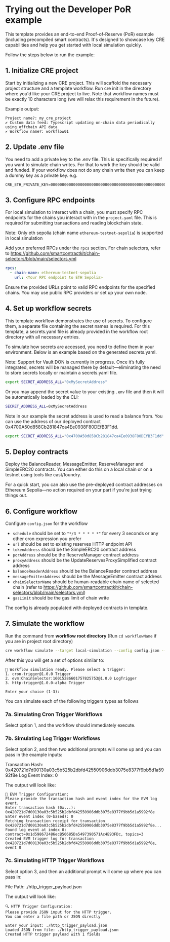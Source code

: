 # Trying out the Developer PoR example

This template provides an end-to-end Proof-of-Reserve (PoR) example (including precompiled smart contracts). It's designed to showcase key CRE capabilities and help you get started with local simulation quickly.

Follow the steps below to run the example:

## 1. Initialize CRE project

Start by initializing a new CRE project. This will scaffold the necessary project structure and a template workflow. Run cre init in the directory where you'd like your CRE project to live. Note that workflow names must be exactly 10 characters long (we will relax this requirement in the future).

Example output:

```
Project name?: my_cre_project
✔ Custom data feed: Typescript updating on-chain data periodically using offchain API data
✔ Workflow name?: workflow01
```

## 2. Update .env file

You need to add a private key to the .env file. This is specifically required if you want to simulate chain writes. For that to work the key should be valid and funded.
If your workflow does not do any chain write then you can keep a dummy key as a private key. e.g.

```
CRE_ETH_PRIVATE_KEY=0000000000000000000000000000000000000000000000000000000000000001
```

## 3. Configure RPC endpoints

For local simulation to interact with a chain, you must specify RPC endpoints for the chains you interact with in the `project.yaml` file. This is required for submitting transactions and reading blockchain state.

Note: Only eth sepolia (chain name `ethereum-testnet-sepolia`) is supported in local simulation

Add your preferred RPCs under the `rpcs` section. For chain selectors, refer to https://github.com/smartcontractkit/chain-selectors/blob/main/selectors.yml

```yaml
rpcs:
  - chain-name: ethereum-testnet-sepolia
    url: <Your RPC endpoint to ETH Sepolia>
```

Ensure the provided URLs point to valid RPC endpoints for the specified chains. You may use public RPC providers or set up your own node.

## 4. Set up workflow secrets

This template workflow demonstrates the use of secrets. To configure them, a separate file containing the secret names is required. For this template, a secrets.yaml file is already provided in the workflow root directory with all necessary entries.

To simulate how secrets are accessed, you need to define them in your environment. Below is an example based on the generated secrets.yaml.

Note: Support for Vault DON is currently in progress. Once it’s fully integrated, secrets will be managed there by default—eliminating the need to store secrets locally or maintain a secrets.yaml file.

```bash
export SECRET_ADDRESS_ALL="0xMySecretAddress"
```

Or you may append the secret value to your existing `.env` file and then it will be automatically loaded by the CLI:

```bash
SECRET_ADDRESS_ALL=0xMySecretAddress
```

Note in our example the secret address is used to read a balance from. You can use the address of our deployed contract 0x4700A50d858Cb281847ca4Ee0938F80DEfB3F1dd.

```bash
export SECRET_ADDRESS_ALL="0x4700A50d858Cb281847ca4Ee0938F80DEfB3F1dd"
```

## 5. Deploy contracts

Deploy the BalanceReader, MessageEmitter, ReserveManager and SimpleERC20 contracts. You can either do this on a local chain or on a testnet using tools like cast/foundry.

For a quick start, you can also use the pre-deployed contract addresses on Ethereum Sepolia—no action required on your part if you're just trying things out.

## 6. Configure workflow

Configure `config.json` for the workflow

- `schedule` should be set to `"*/3 * * * * *"` for every 3 seconds or any other cron expression you prefer
- `url` should be set to existing reserves HTTP endpoint API
- `tokenAddress` should be the SimpleERC20 contract address
- `porAddress` should be the ReserveManager contract address
- `proxyAddress` should be the UpdateReservesProxySimplified contract address
- `balanceReaderAddress` should be the BalanceReader contract address
- `messageEmitterAddress` should be the MessageEmitter contract address
- `chainSelectorName` should be human-readable chain name of selected chain (refer to https://github.com/smartcontractkit/chain-selectors/blob/main/selectors.yml)
- `gasLimit` should be the gas limit of chain write

The config is already populated with deployed contracts in template.

## 7. Simulate the workflow

Run the command from <b>workflow root directory</b> (Run `cd workflowName` if you are in project root directory)

```bash
cre workflow simulate --target local-simulation --config config.json --secrets ../secrets.yaml --broadcast main.ts
```

After this you will get a set of options similar to:

```
🚀 Workflow simulation ready. Please select a trigger:
1. cron-trigger@1.0.0 Trigger
2. evm:ChainSelector:16015286601757825753@1.0.0 LogTrigger
3. http-trigger@1.0.0-alpha Trigger

Enter your choice (1-3):
```

You can simulate each of the following triggers types as follows

### 7a. Simulating Cron Trigger Workflows

Select option 1, and the workflow should immediately execute.

### 7b. Simulating Log Trigger Workflows

Select option 2, and then two additional prompts will come up and you can pass in the example inputs:

Transaction Hash: 0x420721d7d00130a03c5b525b2dbfd42550906ddb3075e8377f9bb5d1a5992f8e
Log Event Index: 0

The output will look like:

```
🔗 EVM Trigger Configuration:
Please provide the transaction hash and event index for the EVM log event.
Enter transaction hash (0x...): 0x420721d7d00130a03c5b525b2dbfd42550906ddb3075e8377f9bb5d1a5992f8e
Enter event index (0-based): 0
Fetching transaction receipt for transaction 0x420721d7d00130a03c5b525b2dbfd42550906ddb3075e8377f9bb5d1a5992f8e...
Found log event at index 0: contract=0x1d598672486ecB50685Da5497390571Ac4E93FDc, topics=3
Created EVM trigger log for transaction 0x420721d7d00130a03c5b525b2dbfd42550906ddb3075e8377f9bb5d1a5992f8e, event 0
```

### 7c. Simulating HTTP Trigger Workflows

Select option 3, and then an additional prompt will come up where you can pass in:

File Path: ./http_trigger_payload.json

The output will look like:

```
🔍 HTTP Trigger Configuration:
Please provide JSON input for the HTTP trigger.
You can enter a file path or JSON directly

Enter your input: ./http_trigger_payload.json
Loaded JSON from file: ./http_trigger_payload.json
Created HTTP trigger payload with 1 fields
```
